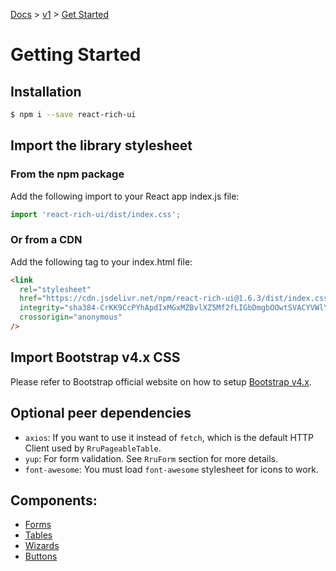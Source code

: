 [Docs](/) > [v1](/docs/v1/get-started) > [Get Started](/docs/v1/get-started)

# Getting Started

## Installation

```bash
$ npm i --save react-rich-ui
```

## Import the library stylesheet

### From the npm package

Add the following import to your React app index.js file:

```js
import 'react-rich-ui/dist/index.css';
```

### Or from a CDN

Add the following tag to your index.html file:

```html
<link
  rel="stylesheet"
  href="https://cdn.jsdelivr.net/npm/react-rich-ui@1.6.3/dist/index.css"
  integrity="sha384-CrKK9CcPYhApdIxMGxMZBvlXZ5Mf2fLIGbDmgbOOwtSVACYVWlYhaqxDbfNOMnPT"
  crossorigin="anonymous"
/>
```

## Import Bootstrap v4.x CSS

Please refer to Bootstrap official website on how to setup [Bootstrap v4.x](https://getbootstrap.com/docs/4.6/getting-started/introduction/).

## Optional peer dependencies

- `axios`: If you want to use it instead of `fetch`, which is the default HTTP Client used by `RruPageableTable`.
- `yup`: For form validation. See `RruForm` section for more details.
- `font-awesome`: You must load `font-awesome` stylesheet for icons to work.

## Components:

- [Forms](/docs/v1/components/RruForm)
- [Tables](/docs/v1/components/RruPageableTable)
- [Wizards](/docs/v1/components/RruStepsWizard)
- [Buttons](/docs/v1/components/RruButton)

